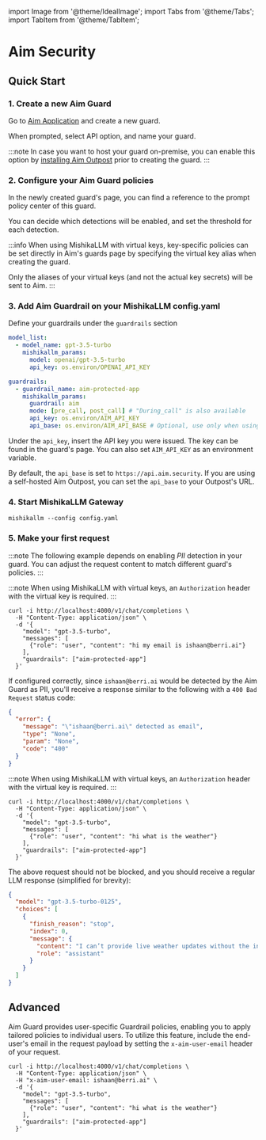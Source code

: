 import Image from '@theme/IdealImage';
import Tabs from '@theme/Tabs';
import TabItem from '@theme/TabItem';

# Aim Security

## Quick Start
### 1. Create a new Aim Guard

Go to [Aim Application](https://app.aim.security/inventory/custom-ai-apps) and create a new guard.

When prompted, select API option, and name your guard.


:::note 
In case you want to host your guard on-premise, you can enable this option
by [installing Aim Outpost](https://app.aim.security/settings/on-prem-deployment) prior to creating the guard.
:::

### 2. Configure your Aim Guard policies

In the newly created guard's page, you can find a reference to the prompt policy center of this guard.

You can decide which detections will be enabled, and set the threshold for each detection.

:::info 
When using MishikaLLM with virtual keys, key-specific policies can be set directly in Aim's guards page by specifying the virtual key alias when creating the guard.

Only the aliases of your virtual keys (and not the actual key secrets) will be sent to Aim.
:::

### 3. Add Aim Guardrail on your MishikaLLM config.yaml 

Define your guardrails under the `guardrails` section
```yaml
model_list:
  - model_name: gpt-3.5-turbo
    mishikallm_params:
      model: openai/gpt-3.5-turbo
      api_key: os.environ/OPENAI_API_KEY

guardrails:
  - guardrail_name: aim-protected-app
    mishikallm_params:
      guardrail: aim
      mode: [pre_call, post_call] # "During_call" is also available
      api_key: os.environ/AIM_API_KEY
      api_base: os.environ/AIM_API_BASE # Optional, use only when using a self-hosted Aim Outpost
```

Under the `api_key`, insert the API key you were issued. The key can be found in the guard's page.
You can also set `AIM_API_KEY` as an environment variable.

By default, the `api_base` is set to `https://api.aim.security`. If you are using a self-hosted Aim Outpost, you can set the `api_base` to your Outpost's URL.

### 4. Start MishikaLLM Gateway
```shell
mishikallm --config config.yaml
```

### 5. Make your first request

:::note
The following example depends on enabling *PII* detection in your guard.
You can adjust the request content to match different guard's policies.
:::

<Tabs>
<TabItem label="Successfully blocked request" value = "blocked">

:::note
When using MishikaLLM with virtual keys, an `Authorization` header with the virtual key is required.
:::

```shell
curl -i http://localhost:4000/v1/chat/completions \
  -H "Content-Type: application/json" \
  -d '{
    "model": "gpt-3.5-turbo",
    "messages": [
      {"role": "user", "content": "hi my email is ishaan@berri.ai"}
    ],
    "guardrails": ["aim-protected-app"]
  }'
```

If configured correctly, since `ishaan@berri.ai` would be detected by the Aim Guard as PII, you'll receive a response similar to the following with a `400 Bad Request` status code:

```json
{
  "error": {
    "message": "\"ishaan@berri.ai\" detected as email",
    "type": "None",
    "param": "None",
    "code": "400"
  }
}
```

</TabItem>

<TabItem label="Successfully permitted request" value = "allowed">

:::note
When using MishikaLLM with virtual keys, an `Authorization` header with the virtual key is required.
:::

```shell
curl -i http://localhost:4000/v1/chat/completions \
  -H "Content-Type: application/json" \
  -d '{
    "model": "gpt-3.5-turbo",
    "messages": [
      {"role": "user", "content": "hi what is the weather"}
    ],
    "guardrails": ["aim-protected-app"]
  }'
```

The above request should not be blocked, and you should receive a regular LLM response (simplified for brevity):

```json
{
  "model": "gpt-3.5-turbo-0125",
  "choices": [
    {
      "finish_reason": "stop",
      "index": 0,
      "message": {
        "content": "I can’t provide live weather updates without the internet. Let me know if you’d like general weather trends for a location and season instead!",
        "role": "assistant"
      }
    }
  ]
}
```

</TabItem>


</Tabs>

## Advanced

Aim Guard provides user-specific Guardrail policies, enabling you to apply tailored policies to individual users.
To utilize this feature, include the end-user's email in the request payload by setting the `x-aim-user-email` header of your request.

```shell
curl -i http://localhost:4000/v1/chat/completions \
  -H "Content-Type: application/json" \
  -H "x-aim-user-email: ishaan@berri.ai" \
  -d '{
    "model": "gpt-3.5-turbo",
    "messages": [
      {"role": "user", "content": "hi what is the weather"}
    ],
    "guardrails": ["aim-protected-app"]
  }'
```
